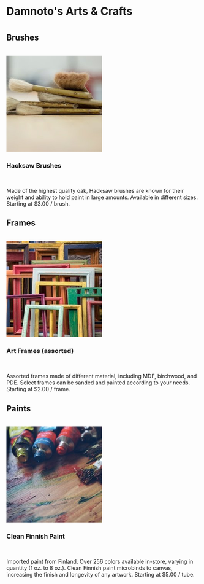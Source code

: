 <html>
<title>Damoto's Arts & Crafts</title>
<head><link href="./index.css" type="text/css" rel="stylesheet"/>
</head>
<body>
<div>
  <h1>Damnoto's Arts & Crafts<h1>
</div>
<h2>Brushes</h2>
<br>
<img src="hacksaw.jpg">
<h3>Hacksaw Brushes</h3>
<br>
<p>Made of the highest quality oak, Hacksaw brushes are known for their weight and ability to hold paint in large amounts. Available in different sizes. Starting at $3.00 / brush.</p>
<div class="frames">
<h2>Frames</h2>
<br>
<img src="frames.jpg">
<h3>Art Frames (assorted)</h3>
<br>
<p>Assorted frames made of different material, including MDF, birchwood, and PDE. Select frames can be sanded and painted according to your needs. Starting at $2.00 / frame.</p>
</div>
<div class="paints">
<h2>Paints</h2>
<br>
<img src="finnish.jpg">
<h3>Clean Finnish Paint</h3>
<br>
<p>Imported paint from Finland. Over 256 colors available in-store, varying in quantity (1 oz. to 8 oz.). Clean Finnish paint microbinds to canvas, increasing the finish and longevity of any artwork. Starting at $5.00 / tube.</p>
</div>

</body>
</html>
